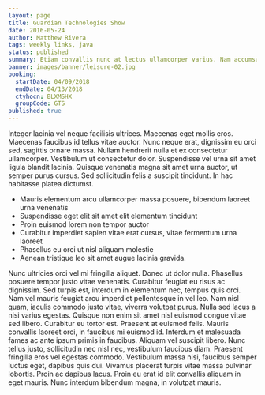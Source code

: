 ```yaml
---
layout: page
title: Guardian Technologies Show
date: 2016-05-24
author: Matthew Rivera
tags: weekly links, java
status: published
summary: Etiam convallis nunc at lectus ullamcorper varius. Nam accumsan.
banner: images/banner/leisure-02.jpg
booking:
  startDate: 04/09/2018
  endDate: 04/13/2018
  ctyhocn: BLXMSHX
  groupCode: GTS
published: true
---
```

Integer lacinia vel neque facilisis ultrices. Maecenas eget mollis eros. Maecenas faucibus id tellus vitae auctor. Nunc neque erat, dignissim eu orci sed, sagittis ornare massa. Nullam hendrerit nulla et ex consectetur ullamcorper. Vestibulum ut consectetur dolor. Suspendisse vel urna sit amet ligula blandit lacinia. Quisque venenatis magna sit amet urna auctor, ut semper purus cursus. Sed sollicitudin felis a suscipit tincidunt. In hac habitasse platea dictumst.

* Mauris elementum arcu ullamcorper massa posuere, bibendum laoreet urna venenatis
* Suspendisse eget elit sit amet elit elementum tincidunt
* Proin euismod lorem non tempor auctor
* Curabitur imperdiet sapien vitae erat cursus, vitae fermentum urna laoreet
* Phasellus eu orci ut nisl aliquam molestie
* Aenean tristique leo sit amet augue lacinia gravida.

Nunc ultricies orci vel mi fringilla aliquet. Donec ut dolor nulla. Phasellus posuere tempor justo vitae venenatis. Curabitur feugiat eu risus ac dignissim. Sed turpis est, interdum in elementum nec, tempus quis orci. Nam vel mauris feugiat arcu imperdiet pellentesque in vel leo. Nam nisl quam, iaculis commodo justo vitae, viverra volutpat purus. Nulla sed lacus a nisi varius egestas. Quisque non enim sit amet nisl euismod congue vitae sed libero. Curabitur eu tortor est.
Praesent at euismod felis. Mauris convallis laoreet orci, in faucibus mi euismod id. Interdum et malesuada fames ac ante ipsum primis in faucibus. Aliquam vel suscipit libero. Nunc tellus justo, sollicitudin nec nisl nec, vestibulum faucibus diam. Praesent fringilla eros vel egestas commodo. Vestibulum massa nisi, faucibus semper luctus eget, dapibus quis dui. Vivamus placerat turpis vitae massa pulvinar lobortis. Proin ac dapibus lacus. Proin eu erat id elit convallis aliquam in eget mauris. Nunc interdum bibendum magna, in volutpat mauris.
